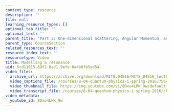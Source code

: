 ```yaml
---
content_type: resource
description: ''
file: null
learning_resource_types: []
optional_tab_title: ''
optional_text: ''
parent_title: 'Part 3: One-dimensional Scattering, Angular Momentum, and Central Potentials'
parent_type: CourseSection
related_resources_text: ''
resource_index_text: ''
resourcetype: Video
title: Modelling a resonance
uid: 5cd11915-89f2-0ad1-9efe-0a4b0fb5ad5a
video_files:
  archive_url: https://archive.org/download/MIT8.04S16/MIT8_04S16_lec19_s3_300k.mp4
  video_captions_file: /courses/8-04-quantum-physics-i-spring-2016/7564b63a02415110859fb6a84c0ad870_8Dxo4LPK_9w.vtt
  video_thumbnail_file: https://img.youtube.com/vi/8Dxo4LPK_9w/default.jpg
  video_transcript_file: /courses/8-04-quantum-physics-i-spring-2016/cb4c2f49edc783246e4c6cfbf89ed56f_8Dxo4LPK_9w.pdf
video_metadata:
  youtube_id: 8Dxo4LPK_9w
---
```

